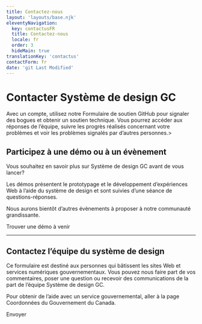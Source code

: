 ```yaml
---
title: Contactez-nous
layout: 'layouts/base.njk'
eleventyNavigation:
  key: contactusFR
  title: Contactez-nous
  locale: fr
  order: 3
  hideMain: true
translationKey: 'contactus'
contactForm: fr
date: 'git Last Modified'
---
```


# Contacter Système de design GC

<gcds-notice type="info" notice-title-tag="h2" notice-title="Formulaire de soutien sur GitHub">
  <gcds-text>Avec un <gcds-link external href="{{ links.githubGetStarted }}">compte</gcds-link>, utilisez notre <gcds-link external href="{{ links.githubCompsIssues }}">Formulaire de soutien GitHub</gcds-link> pour signaler des bogues et obtenir un soutien technique. Vous pourrez accéder aux réponses de l’équipe, suivre les progrès réalisés concernant votre problèmes et voir les problèmes signalés par d’autres personnes.></gcds-text>
</gcds-notice>

## Participez à une démo ou à un évènement

Vous souhaitez en savoir plus sur Système de design GC avant de vous lancer?

Les démos présentent le prototypage et le développement d’expériences Web à l’aide du système de design et sont suivies d’une séance de questions-réponses.

Nous aurons bientôt d’autres évènements à proposer à notre communauté grandissante.

<gcds-button type="link" button-role="secondary" href="{{ links.registerDemo }}">
  Trouver une démo à venir
</gcds-button>

<hr class="my-600" />

## Contactez l’équipe du système de design

Ce formulaire est destiné aux personnes qui bâtissent les sites Web et services numériques gouvernementaux. Vous pouvez nous faire part de vos commentaires, poser une question ou recevoir des communications de la part de l’équipe Système de design GC.

Pour obtenir de l’aide avec un service gouvernemental, aller à la page <gcds-link href="https://www.canada.ca/fr/contact.html" external>Coordonnées du Gouvernement du Canada</gcds-link>.

<form class="my-600 contact-us-form" name="contactFR" method="post" style="min-height: 32rem;" action="/api/submission">
  <input type="hidden" name="form-name" value="contactFR" />
  <input name="honeypot" type="text" aria-label="bot" hidden/>

<gcds-input type="text" name="name" input-id="name" label="Nom complet" autocomplete="name" required></gcds-input>
<gcds-input type="email" name="email" input-id="email" label="Adresse courriel" autocomplete="email" required></gcds-input>
<gcds-textarea name="message" label="Fournissez vos commentaires ou posez une question si vous avez besoin d’aide" hint="Incluez jamais de renseignement personnel (Protégé)." textarea-id="message"></gcds-textarea>

  <gcds-fieldset legend="Recevez des communications de la part de Système de design GC" legend-size="h3" hint="Si vous souhaitez que nous vous contactions, choisissez une option ou les deux options.">
    <gcds-checkboxes name="learn-more-mailing-list" options="{{ contactus[locale].mailingcheck | stringify | encode-html }}"></gcds-checkboxes>
    <gcds-checkboxes name="learn-more-research" options="{{ contactus[locale].researchcheck | stringify | encode-html }}"></gcds-checkboxes>
  </gcds-fieldset>

  <gcds-radios legend="Indiquez votre expérience avec Système de design GC" hint="Sélectionnez 1 option." name="familiarityGCDS" options='{{ contactus[locale].radiooptions | stringify | encode-html}}'>
  </gcds-radios>

  <div hidden>
    <gcds-input type="text" name="bot-field" input-id="bot-field" label="bot"></gcds-input>
  </div>

  <gcds-button button-role="primary" type="submit">
    Envoyer
  </gcds-button>
</form>

<script src="/scripts/pii-redactor.js"></script>
<script src="/scripts/contact-form-pii.js"></script>
